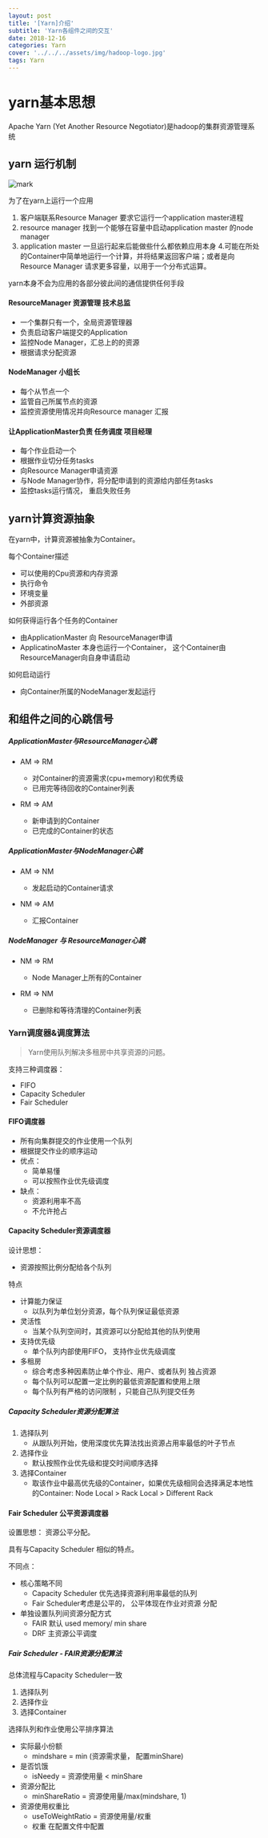 ```yaml
---
layout: post
title: '[Yarn]介绍'
subtitle: 'Yarn各组件之间的交互'
date: 2018-12-16
categories: Yarn
cover: '../../../assets/img/hadoop-logo.jpg'
tags: Yarn
---
```


# yarn基本思想

Apache Yarn (Yet Another Resource Negotiator)是hadoop的集群资源管理系统  

## yarn 运行机制

![mark](https://xlactive-1258062314.cos.ap-chengdu.myqcloud.com/khjK9La260.png)   

为了在yarn上运行一个应用
1. 客户端联系Resource Manager 要求它运行一个application master进程
2. resource manager 找到一个能够在容量中启动application master 的node manager 
3. application master 一旦运行起来后能做些什么都依赖应用本身
4.可能在所处的Container中简单地运行一个计算，并将结果返回客户端；或者是向Resource Manager 请求更多容量，以用于一个分布式运算。

yarn本身不会为应用的各部分彼此间的通信提供任何手段


#### ResourceManager 资源管理 技术总监
- 一个集群只有一个，全局资源管理器
- 负责启动客户端提交的Application
- 监控Node Manager，汇总上的的资源 
- 根据请求分配资源

#### NodeManager 小组长
- 每个从节点一个
- 监管自己所属节点的资源
- 监控资源使用情况并向Resource manager 汇报

#### 让ApplicationMaster负责 任务调度 项目经理

- 每个作业启动一个
- 根据作业切分任务tasks
- 向Resource Manager申请资源
- 与Node Manager协作，将分配申请到的资源给内部任务tasks
- 监控tasks运行情况， 重启失败任务

## yarn计算资源抽象

在yarn中，计算资源被抽象为Container。    

每个Container描述
- 可以使用的Cpu资源和内存资源
- 执行命令
- 环境变量
- 外部资源 

如何获得运行各个任务的Container
- 由ApplicationMaster 向 ResourceManager申请 
- ApplicatinoMaster 本身也运行一个Container， 这个Container由ResourceManager向自身申请启动

如何启动运行
- 向Container所属的NodeManager发起运行

## 和组件之间的心跳信号

##### ApplicationMaster与ResourceManager心跳
- AM => RM
  - 对Container的资源需求(cpu+memory)和优秀级
  - 已用完等待回收的Container列表  

- RM => AM
  - 新申请到的Container
  - 已完成的Container的状态

##### ApplicationMaster与NodeManager心跳
- AM => NM
  - 发起启动的Container请求  

- NM => AM
  - 汇报Container

##### NodeManager 与 ResourceManager心跳
- NM => RM
  - Node Manager上所有的Container  

- RM => NM
  - 已删除和等待清理的Container列表

### Yarn调度器&调度算法

> Yarn使用队列解决多租房中共享资源的问题。  

支持三种调度器：
- FIFO
- Capacity Scheduler
- Fair Scheduler

#### FIFO调度器

- 所有向集群提交的作业使用一个队列 
- 根据提交作业的顺序运动
- 优点：
    - 简单易懂
    - 可以按照作业优先级调度
- 缺点：
    - 资源利用率不高
    - 不允许抢占

#### Capacity Scheduler资源调度器

设计思想：

- 资源按照比例分配给各个队列

特点

- 计算能力保证
    - 以队列为单位划分资源，每个队列保证最低资源 
- 灵活性
    - 当某个队列空间时，其资源可以分配给其他的队列使用
- 支持优先级
    - 单个队列内部使用FIFO， 支持作业优先级调度
- 多租房
    - 综合考虑多种因素防止单个作业、用户、或者队列 独占资源
    - 每个队列可以配置一定比例的最低资源配置和使用上限
    - 每个队列有严格的访问限制 ，只能自己队列提交任务

##### Capacity Scheduler资源分配算法

1. 选择队列
    - 从跟队列开始，使用深度优先算法找出资源占用率最低的叶子节点
2. 选择作业
    - 默认按照作业优先级和提交时间顺序选择
3. 选择Container
    - 取该作业中最高优先级的Container，如果优先级相同会选择满足本地性的Container: Node Local > Rack Local > Different Rack

#### Fair Scheduler 公平资源调度器

设置思想： 资源公平分配。  

具有与Capacity Scheduler 相似的特点。  

不同点： 
- 核心策略不同
    - Capacity Scheduler 优先选择资源利用率最低的队列
    - Fair Scheduler考虑是公平的， 公平体现在作业对资源 分配
- 单独设置队列间资源分配方式
    - FAIR 默认 used memory/ min share
    - DRF 主资源公平调度

##### Fair Scheduler - FAIR资源分配算法

总体流程与Capacity Scheduler一致
1. 选择队列 
2. 选择作业
3. 选择Container

选择队列和作业使用公平排序算法
- 实际最小份额
    - mindshare = min (资源需求量， 配置minShare)
- 是否饥饿
    - isNeedy = 资源使用量 < minShare
- 资源分配比
    - minShareRatio = 资源使用量/max(mindshare, 1)
- 资源使用权重比
    - useToWeightRatio = 资源使用量/权重 
    - 权重 在配置文件中配置


